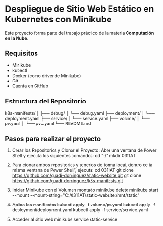 # Despliegue de Sitio Web Estático en Kubernetes con Minikube
Este proyecto forma parte del trabajo práctico de la materia **Computación en la Nube**.

## Requisitos
- Minikube
- kubectl
- Docker (como driver de Minikube)
- Git
- Cuenta en GitHub

## Estructura del Repositorio
k8s-manifests/
│
├── debug/
│   └── debug.yaml
├── deployment/
│   └── deployment.yaml
├── service/
│   └── service.yaml
├── volume/
│   └── pv.yaml
│   └── pvc.yaml
└── README.md

## Pasos para realizar el proyecto
1. Crear los Repositorios y Clonar el Proyecto:
Abre una ventana de Power Shell y ejecuta los siguientes comandos:
cd ":/"
mkdir 0311AT

2. Para clonar ambos repositorios y tenerlos de forma local, dentro de la misma ventana de Power Shell”, ejecuta:
cd 0311AT
git clone https://github.com/guadi-dominguez/static-website.git
git clone https://github.com/guadi-dominguez/k8s-manifests.git

3. Iniciar Minikube con el Volumen montado
minikube delete
minikube start --mount --mount-string="C:/0311AT/static-website:/mnt/static"

4. Aplica los manifiestos
kubectl apply -f volume/pv.yaml
kubectl apply -f deployment/deployment.yaml
kubectl apply -f service/service.yaml

5. Acceder al sitio web
minikube service static-service

